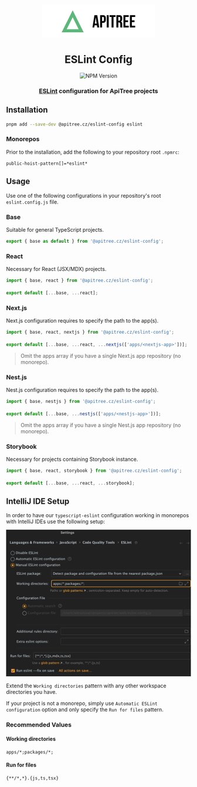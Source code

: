 <div align="center">

<a href="https://github.com/ApiTreeCZ">
<img alt="ApiTree s.r.o." src="../../public/apitree-logo.png" width="308" />
</a>

# ESLint Config

![NPM Version](https://img.shields.io/npm/v/%40apitree.cz%2Feslint-config)

### [ESLint](https://eslint.org) configuration for ApiTree projects

</div>

## Installation

```bash
pnpm add --save-dev @apitree.cz/eslint-config eslint
```

### Monorepos

Prior to the installation, add the following to your repository root `.npmrc`:

```
public-hoist-pattern[]=*eslint*
```

## Usage

Use one of the following configurations in your repository's root `eslint.config.js` file.

### Base

Suitable for general TypeScript projects.

```javascript
export { base as default } from '@apitree.cz/eslint-config';
```

### React

Necessary for React (JSX/MDX) projects.

```javascript
import { base, react } from '@apitree.cz/eslint-config';

export default [...base, ...react];
```

### Next.js

Next.js configuration requires to specify the path to the app(s).

```javascript
import { base, react, nextjs } from '@apitree.cz/eslint-config';

export default [...base, ...react, ...nextjs(['apps/<nextjs-app>'])];
```

> Omit the apps array if you have a single Next.js app repository (no monorepo).

### Nest.js

Nest.js configuration requires to specify the path to the app(s).

```javascript
import { base, nestjs } from '@apitree.cz/eslint-config';

export default [...base, ...nestjs(['apps/<nestjs-app>'])];
```

> Omit the apps array if you have a single Nest.js app repository (no monorepo).

### Storybook

Necessary for projects containing Storybook instance.

```javascript
import { base, react, storybook } from '@apitree.cz/eslint-config';

export default [...base, ...react, ...storybook];
```

## IntelliJ IDE Setup

In order to have our `typescript-eslint` configuration working in monorepos with IntelliJ IDEs use the following setup:

<img alt="IntelliJ ESLint Flat Config Setup" src="../../public/intellij-eslint-setup.png" width="730" />

Extend the `Working directories` pattern with any other workspace directories you have.

If your project is not a monorepo, simply use `Automatic ESLint configuration` option and only specify the
`Run for files` pattern.

### Recommended Values

#### Working directories

```
apps/*;packages/*;
```

#### Run for files

```
{**/*,*}.{js,ts,tsx}
```
